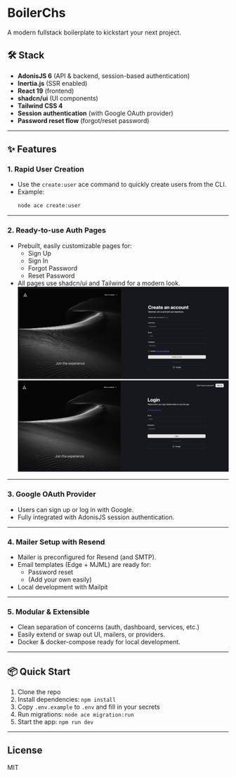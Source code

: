 # BoilerChs

A modern fullstack boilerplate to kickstart your next project.

## 🛠️ Stack

- **AdonisJS 6** (API & backend, session-based authentication)
- **Inertia.js** (SSR enabled)
- **React 19** (frontend)
- **shadcn/ui** (UI components)
- **Tailwind CSS 4**
- **Session authentication** (with Google OAuth provider)
- **Password reset flow** (forgot/reset password)

---

## ✨ Features

### 1. Rapid User Creation

- Use the `create:user` ace command to quickly create users from the CLI.
- Example:
  ```bash
  node ace create:user
  ```

---

### 2. Ready-to-use Auth Pages

- Prebuilt, easily customizable pages for:
  - Sign Up
  - Sign In
  - Forgot Password
  - Reset Password
- All pages use shadcn/ui and Tailwind for a modern look.
  ![create_account](/public/repo/create-account.png)
  ![login](/public/repo/login.png)

---

### 3. Google OAuth Provider

- Users can sign up or log in with Google.
- Fully integrated with AdonisJS session authentication.

---

### 4. Mailer Setup with Resend

- Mailer is preconfigured for Resend (and SMTP).
- Email templates (Edge + MJML) are ready for:
  - Password reset
  - (Add your own easily)
- Local development with Mailpit

---

### 5. Modular & Extensible

- Clean separation of concerns (auth, dashboard, services, etc.)
- Easily extend or swap out UI, mailers, or providers.
- Docker & docker-compose ready for local development.

---

## 📦 Quick Start

1. Clone the repo
2. Install dependencies: `npm install`
3. Copy `.env.example` to `.env` and fill in your secrets
4. Run migrations: `node ace migration:run`
5. Start the app: `npm run dev`

---

## License

MIT
